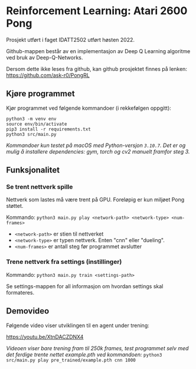 # Reinforcement Learning: Atari 2600 Pong
Prosjekt utført i faget IDATT2502 utført høsten 2022.

Github-mappen  består av en implementasjon av Deep Q Learning algoritme ved bruk av Deep-Q-Networks.

Dersom dette ikke leses fra github, kan github prosjektet finnes på lenken: https://github.com/ask-r0/PongRL

## Kjøre programmet
Kjør programmet ved følgende kommandoer (i rekkefølgen oppgitt):

```
python3 -m venv env
source env/bin/activate
pip3 install -r requirements.txt
python3 src/main.py
```

_Kommandoer kun testet på macOS med Python-versjon `3.10.7`. Det er og mulig å installere dependencies: gym, torch og cv2 manuelt framfor steg 3._

## Funksjonalitet
### Se trent nettverk spille
Nettverk som lastes må være trent på GPU. Foreløpig er kun miljøet Pong støttet.

Kommando: `python3 main.py play <network-path> <network-type> <num-frames>`

* `<network-path>` er stien til nettverket
* `<network-type>` er typen nettverk. Enten "cnn" eller "dueling".
* `<num-frames>` er antall steg før programmet avslutter

### Trene nettverk fra settings (instillinger)
Kommando: `python3 main.py train <settings-path>`

Se settings-mappen for all informasjon om hvordan settings skal formateres.

## Demovideo
Følgende video viser utviklingen til en agent under trening:

https://youtu.be/XtnDACZDNX4

_Videoen viser bare trening fram til 250k frames, test programmet selv med det ferdige trente nettet example.pth 
ved kommandoen:_ `python3 src/main.py play pre_trained/example.pth cnn 1000`

